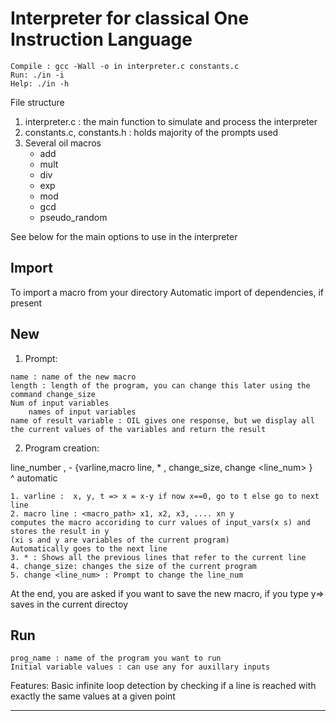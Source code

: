 

# Interpreter for classical One Instruction Language


 ```
Compile : gcc -Wall -o in interpreter.c constants.c
Run: ./in -i
Help: ./in -h
```

File structure
1. interpreter.c : the main function to simulate and process the interpreter
2. constants.c, constants.h : holds majority of the prompts used
3. Several oil macros
    - add
    - mult
    - div
    - exp
    - mod
    - gcd
    - pseudo_random

See below for the main options to use in the interpreter

Import <macro>
------------------------------------------------------------------------------------------------
To import a macro from your directory
Automatic import of dependencies, if present

New
------------------------------------------------------------------------------------------------
1. Prompt:
```
name : name of the new macro
length : length of the program, you can change this later using the command change_size
Num of input variables 
    names of input variables
name of result variable : OIL gives one response, but we display all the current values of the variables and return the result
```

2. Program creation:

line_number , - {varline,macro line, * , change_size, change <line_num> }   
^ automatic

```
1. varline :  x, y, t => x = x-y if now x==0, go to t else go to next line
2. macro line : <macro_path> x1, x2, x3, .... xn y
computes the macro accoriding to curr values of input_vars(x s) and stores the result in y
(xi s and y are variables of the current program)
Automatically goes to the next line
3. * : Shows all the previous lines that refer to the current line
4. change_size: changes the size of the current program
5. change <line_num> : Prompt to change the line_num
```

At the end, you are asked if you want to save the new macro, if you type y=> saves in the current directoy

Run
------------------------------------------------------------------------------------------------
```
prog_name : name of the program you want to run
Initial variable values : can use any for auxillary inputs
```

 Features:
Basic infinite loop detection by checking if a line is reached with exactly the same values at a given point

 ------------------------------------------------------------------------------------------------
